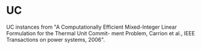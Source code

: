 # UC

UC instances from "A Computationally Efficient Mixed-Integer Linear Formulation for the Thermal Unit Commit- ment Problem, Carrion et al., IEEE Transactions on power systems, 2006".
